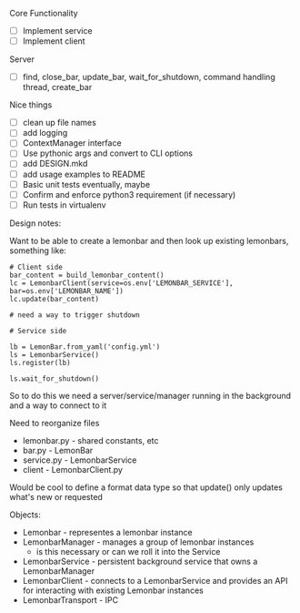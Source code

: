 Core Functionality
- [ ] Implement service
- [ ] Implement client

Server
- [ ] find, close_bar, update_bar, wait_for_shutdown, command handling thread, create_bar

Nice things
- [ ] clean up file names
- [ ] add logging
- [ ] ContextManager interface
- [ ] Use pythonic args and convert to CLI options
- [ ] add DESIGN.mkd
- [ ] add usage examples to README
- [ ] Basic unit tests eventually, maybe
- [ ] Confirm and enforce python3 requirement (if necessary)
- [ ] Run tests in virtualenv

 Design notes:

Want to be able to create a lemonbar and then look up existing lemonbars, something like:
```
# Client side
bar_content = build_lemonbar_content()
lc = LemonbarClient(service=os.env['LEMONBAR_SERVICE'], bar=os.env['LEMONBAR_NAME'])
lc.update(bar_content)

# need a way to trigger shutdown
```

```
# Service side

lb = LemonBar.from_yaml('config.yml')
ls = LemonbarService()
ls.register(lb)

ls.wait_for_shutdown()
```

So to do this we need a server/service/manager running in the background and a way to
connect to it

Need to reorganize files
- lemonbar.py - shared constants, etc
- bar.py - LemonBar
- service.py - LemonbarService
- client - LemonbarClient.py

Would be cool to define a format data type so that update() only updates what's new or requested

Objects:
- Lemonbar - representes a lemonbar instance
- LemonbarManager - manages a group of lemonbar instances
   - is this necessary or can we roll it into the Service
- LemonbarService - persistent background service that owns a LemonbarManager
- LemonbarClient - connects to a LemonbarService and provides an API for interacting with
                  existing Lemonbar instances
- LemonbarTransport - IPC
